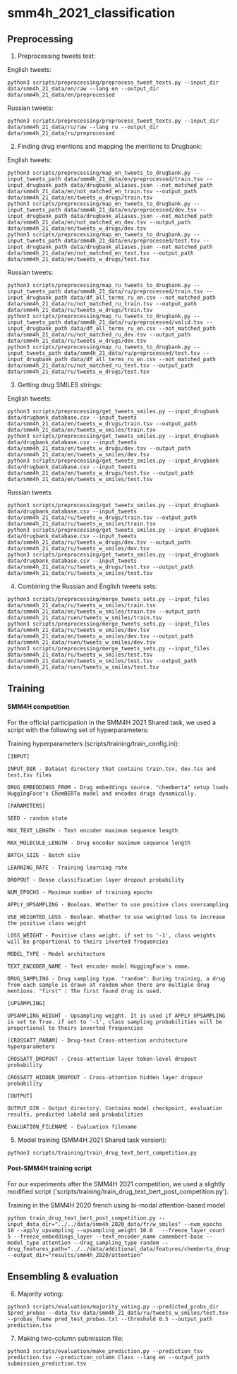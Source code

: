 # smm4h_2021_classification


## Preprocessing

1. Preprocessing tweets text:

English tweets:
```
python3 scripts/preprocessing/preprocess_tweet_texts.py --input_dir data/smm4h_21_data/en/raw --lang en --output_dir data/smm4h_21_data/en/preprocessed
```
Russian tweets:
```
python3 scripts/preprocessing/preprocess_tweet_texts.py --input_dir data/smm4h_21_data/ru/raw --lang ru --output_dir data/smm4h_21_data/ru/preprocessed
```
2. Finding drug mentions and mapping the mentions to Drugbank:

English tweets:
```
python3 scripts/preprocessing/map_en_tweets_to_drugbank.py --input_tweets_path data/smm4h_21_data/en/preprocessed/train.tsv --input_drugbank_path data/drugbank_aliases.json --not_matched_path data/smm4h_21_data/en/not_matched_en_train.tsv --output_path data/smm4h_21_data/en/tweets_w_drugs/train.tsv
python3 scripts/preprocessing/map_en_tweets_to_drugbank.py --input_tweets_path data/smm4h_21_data/en/preprocessed/dev.tsv --input_drugbank_path data/drugbank_aliases.json --not_matched_path data/smm4h_21_data/en/not_matched_en_dev.tsv --output_path data/smm4h_21_data/en/tweets_w_drugs/dev.tsv
python3 scripts/preprocessing/map_en_tweets_to_drugbank.py --input_tweets_path data/smm4h_21_data/en/preprocessed/test.tsv --input_drugbank_path data/drugbank_aliases.json --not_matched_path data/smm4h_21_data/en/not_matched_en_test.tsv --output_path data/smm4h_21_data/en/tweets_w_drugs/test.tsv
```
Russian tweets:
```
python3 scripts/preprocessing/map_ru_tweets_to_drugbank.py --input_tweets_path data/smm4h_21_data/ru/preprocessed/train.tsv --input_drugbank_path data/df_all_terms_ru_en.csv --not_matched_path data/smm4h_21_data/ru/not_matched_ru_train.tsv --output_path data/smm4h_21_data/ru/tweets_w_drugs/train.tsv
python3 scripts/preprocessing/map_ru_tweets_to_drugbank.py --input_tweets_path data/smm4h_21_data/ru/preprocessed/valid.tsv --input_drugbank_path data/df_all_terms_ru_en.csv --not_matched_path data/smm4h_21_data/ru/not_matched_ru_dev.tsv --output_path data/smm4h_21_data/ru/tweets_w_drugs/dev.tsv
python3 scripts/preprocessing/map_ru_tweets_to_drugbank.py --input_tweets_path data/smm4h_21_data/ru/preprocessed/test.tsv --input_drugbank_path data/df_all_terms_ru_en.csv --not_matched_path data/smm4h_21_data/ru/not_matched_ru_test.tsv --output_path data/smm4h_21_data/ru/tweets_w_drugs/test.tsv
```

3. Getting drug SMILES strings:

English tweets:
```
python3 scripts/preprocessing/get_tweets_smiles.py --input_drugbank data/drugbank_database.csv --input_tweets data/smm4h_21_data/en/tweets_w_drugs/train.tsv --output_path data/smm4h_21_data/en/tweets_w_smiles/train.tsv
python3 scripts/preprocessing/get_tweets_smiles.py --input_drugbank data/drugbank_database.csv --input_tweets data/smm4h_21_data/en/tweets_w_drugs/dev.tsv --output_path data/smm4h_21_data/en/tweets_w_smiles/dev.tsv
python3 scripts/preprocessing/get_tweets_smiles.py --input_drugbank data/drugbank_database.csv --input_tweets data/smm4h_21_data/en/tweets_w_drugs/test.tsv --output_path data/smm4h_21_data/en/tweets_w_smiles/test.tsv
```
Russian tweets

```
python3 scripts/preprocessing/get_tweets_smiles.py --input_drugbank data/drugbank_database.csv --input_tweets data/smm4h_21_data/ru/tweets_w_drugs/train.tsv --output_path data/smm4h_21_data/ru/tweets_w_smiles/train.tsv
python3 scripts/preprocessing/get_tweets_smiles.py --input_drugbank data/drugbank_database.csv --input_tweets data/smm4h_21_data/ru/tweets_w_drugs/dev.tsv --output_path data/smm4h_21_data/ru/tweets_w_smiles/dev.tsv
python3 scripts/preprocessing/get_tweets_smiles.py --input_drugbank data/drugbank_database.csv --input_tweets data/smm4h_21_data/ru/tweets_w_drugs/test.tsv --output_path data/smm4h_21_data/ru/tweets_w_smiles/test.tsv
```

4. Combining the Russian and English tweets sets:
```
python3 scripts/preprocessing/merge_tweets_sets.py --input_files data/smm4h_21_data/ru/tweets_w_smiles/train.tsv data/smm4h_21_data/en/tweets_w_smiles/train.tsv --output_path data/smm4h_21_data/ruen/tweets_w_smiles/train.tsv
python3 scripts/preprocessing/merge_tweets_sets.py --input_files data/smm4h_21_data/ru/tweets_w_smiles/dev.tsv data/smm4h_21_data/en/tweets_w_smiles/dev.tsv --output_path data/smm4h_21_data/ruen/tweets_w_smiles/dev.tsv
python3 scripts/preprocessing/merge_tweets_sets.py --input_files data/smm4h_21_data/ru/tweets_w_smiles/test.tsv data/smm4h_21_data/en/tweets_w_smiles/test.tsv --output_path data/smm4h_21_data/ruen/tweets_w_smiles/test.tsv
```


## Training

#### SMM4H competition

For the official participation in the SMM4H 2021 Shared task, we used a script with the following set of hyperparameters:

Training hyperparameters (scripts/training/train_config.ini):

	[INPUT]
  
	INPUT_DIR - Dataset directory that contains train.tsv, dev.tsv and test.tsv files
  
	DRUG_EMBEDDINGS_FROM - Drug embeddings source. "chemberta" setup loads HuggingFace's ChemBERTa model and encodes drugs dynamically.
  
	[PARAMETERS]
  
	SEED - random state
  
	MAX_TEXT_LENGTH - Text encoder maximum sequence length
  
	MAX_MOLECULE_LENGTH - Drug encoder maximum sequence length
  
	BATCH_SIZE - Batch size
  
	LEARNING_RATE - Training learning rate
  
	DROPOUT - Dense classification layer dropout probability
  
	NUM_EPOCHS - Maximum number of training epochs
  
	APPLY_UPSAMPLING - Boolean. Whether to use positive class oversampling
  
	USE_WEIGHTED_LOSS - Boolean. Whether to use weighted loss to increase the positive class weight

	LOSS_WEIGHT - Positive class weight. if set to '-1', class weights will be proportional to theirs inverted frequencies
  
	MODEL_TYPE - Model architecture
  
	TEXT_ENCODER_NAME - Text encoder model HuggingFace's name.
  
	DRUG_SAMPLING - Drug sampling type. "random": During training, a drug from each sample is drawn at random when there are multiple drug mentions. "first" : The first found drug is used.
  
	[UPSAMPLING]
  
	UPSAMPLING_WEIGHT - Upsampling weight. It is used if APPLY_UPSAMPLING is set to True. if set to '-1', class sampling probabilities will be proportional to theirs inverted frequencies
  
	[CROSSATT_PARAM] - Drug-text Cross-attention architecture hyperparameters
  
	CROSSATT_DROPOUT - Cross-attention layer token-level dropout probability
  
	CROSSATT_HIDDEN_DROPOUT - Cross-attention hidden layer dropour probability

	[OUTPUT]
  
	OUTPUT_DIR - Output directory. Contains model checkpoint, evaluation results, predicted labeld and probabilities
  
	EVALUATION_FILENAME - Evaluation filename

5. Model training (SMM4H 2021 Shared task version):

```
python3 scripts/training/train_drug_text_bert_competition.py
```

####  Post-SMM4H training script 

For our experiments after the SMM4H 2021 competition, we used a slightly modified script ('scripts/training/train_drug_text_bert_post_competition.py').


Training in the SMM4H 2020 french using bi-modal attention-based model
```
python train_drug_text_bert_post_competition.py --input_data_dir="../../data/smm4h_2020_data/fr/w_smiles" --num_epochs 10 --apply_upsampling --upsampling_weight 10.0   --freeze_layer_count 5 --freeze_embeddings_layer --text_encoder_name camembert-base --model_type attention --drug_sampling_type random --drug_features_path="../../data/additional_data/features/chemberta_drugs.txt" --output_dir="results/smm4h_2020/attention"
```


## Ensembling & evaluation

6. Majority voting:

```
python3 scripts/evaluation/majority_voting.py --predicted_probs_dir $pred_probas --data_tsv data/smm4h_21_data/ru/tweets_w_smiles/test.tsv --probas_fname pred_test_probas.txt --threshold 0.5 --output_path prediction.tsv
```

7. Making two-column submission file:

```
python3 scripts/evaluation/make_prediction.py --prediction_tsv prediction.tsv --prediction_column Class --lang en --output_path submission_prediction.tsv
```

